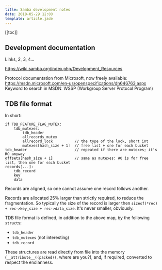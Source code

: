 ```yaml
---
title: Samba development notes
date: 2018-05-29 12:00
template: article.jade
---
```


[[toc]]

## Development documentation

Links, 2, 3, 4...

https://wiki.samba.org/index.php/Development_Resources

Protocol documentation from Microsoft, now freely available:
https://msdn.microsoft.com/en-us/openspecifications/dn646763.aspx
Keyword to search in MSDN: WSSP (Workgroup Server Protocol Program)


## TDB file format

In short:

    if TDB_FEATURE_FLAG_MUTEX:
        tdb_mutexes:
            tdb_header
            allrecords_mutex
            allrecord_lock          // the type of the lock, short int
            mutexes[hash_size + 1]  // free list + one for each bucket
    tdb_header                      // repeated if there are mutexes; it's RO anyway
    offsets[hash_size + 1]          // same as mutexes: #0 is for free list, then one for each bucket
    records[...]:
        tdb_record
        key
        data

Records are aligned, so one cannot assume one record follows another.

Records are allocated 25% larger than strictly required, to reduce
the fragmentation. So typically the size of the record is larger
then `sizeof(*rec) + rec->key_size + rec->data_size`. It's never
smaller, obviously.

TDB file format is defined, in addition to the above map, by
the following `struct`s:

* `tdb_header`
* `tdb_mutexes` (not interesting)
* `tdb_record`

These structures are read directly from file into the memory
(`__attribute__((packed))`, where are you?), and, if required,
converted to respect the endianness.
